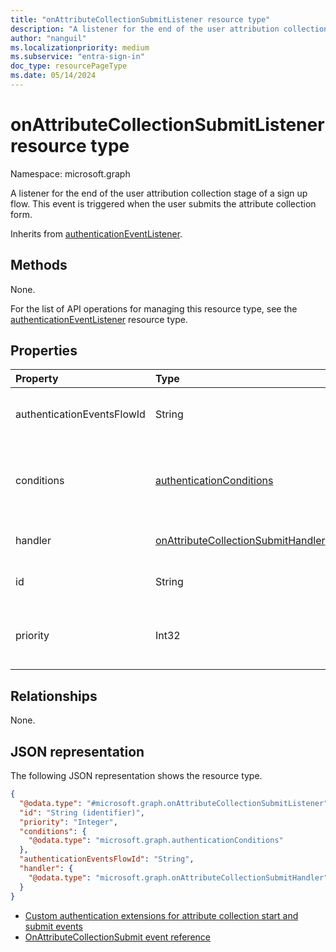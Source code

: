 ```yaml
---
title: "onAttributeCollectionSubmitListener resource type"
description: "A listener for the end of the user attribution collection stage of a sign up flow. This event is triggered when the user submits the attribute collection form."
author: "nanguil"
ms.localizationpriority: medium
ms.subservice: "entra-sign-in"
doc_type: resourcePageType
ms.date: 05/14/2024
---
```


# onAttributeCollectionSubmitListener resource type

Namespace: microsoft.graph

A listener for the end of the user attribution collection stage of a sign up flow. This event is triggered when the user submits the attribute collection form. 

Inherits from [authenticationEventListener](../resources/authenticationeventlistener.md).

## Methods
None.

For the list of API operations for managing this resource type, see the [authenticationEventListener](../resources/authenticationeventlistener.md) resource type.

## Properties
|Property|Type|Description|
|:---|:---|:---|
|authenticationEventsFlowId|String|The identifier of the authenticationEventsFlow object. Inherited from [authenticationEventListener](../resources/authenticationeventlistener.md).|
|conditions|[authenticationConditions](../resources/authenticationconditions.md)|The conditions on which this authenticationEventListener should trigger. Inherited from [authenticationEventListener](../resources/authenticationeventlistener.md).|
|handler|[onAttributeCollectionSubmitHandler](../resources/onattributecollectionsubmithandler.md)|Configuration for what to invoke if the event resolves to this listener. |
|id|String|Identifier for this authenticationEventListener. Inherited from [entity](../resources/entity.md).|
|priority|Int32|The priority of this listener. Between 0 (lower priority) and 1000 (higher priority). Inherited from [authenticationEventListener](../resources/authenticationeventlistener.md).|

## Relationships
None.

## JSON representation
The following JSON representation shows the resource type.
<!-- {
  "blockType": "resource",
  "keyProperty": "id",
  "@odata.type": "microsoft.graph.onAttributeCollectionSubmitListener",
  "baseType": "microsoft.graph.authenticationEventListener",
  "openType": false
}
-->
``` json
{
  "@odata.type": "#microsoft.graph.onAttributeCollectionSubmitListener",
  "id": "String (identifier)",
  "priority": "Integer",
  "conditions": {
    "@odata.type": "microsoft.graph.authenticationConditions"
  },
  "authenticationEventsFlowId": "String",
  "handler": {
    "@odata.type": "microsoft.graph.onAttributeCollectionSubmitHandler"
  }
}
```

- [Custom authentication extensions for attribute collection start and submit events](/entra/identity-platform/custom-extension-attribute-collection)
- [OnAttributeCollectionSubmit event reference](/entra/identity-platform/custom-extension-onattributecollectionsubmit-reference)
